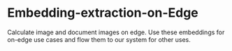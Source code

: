 # Embedding-extraction-on-Edge
Calculate image and document images on edge. Use these embeddings for on-edge use cases and flow them to our system for other uses.

